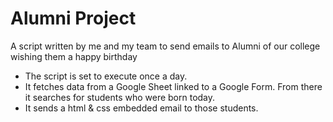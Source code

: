 # Alumni Project
A script written by me and my team to send emails to Alumni of our college wishing them a happy birthday
- The script is set to execute once a day.
- It fetches data from a Google Sheet linked to a Google Form. From there it searches for students who were born today.
- It sends a html & css embedded email to those students.
